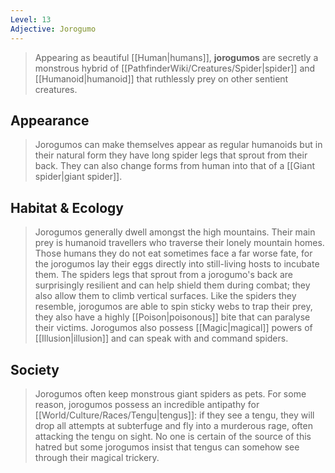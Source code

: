 ```yaml
---
Level: 13
Adjective: Jorogumo
---
```


> Appearing as beautiful [[Human|humans]], **jorogumos** are secretly a monstrous hybrid of [[PathfinderWiki/Creatures/Spider|spider]] and [[Humanoid|humanoid]] that ruthlessly prey on other sentient creatures.



## Appearance

> Jorogumos can make themselves appear as regular humanoids but in their natural form they have long spider legs that sprout from their back. They can also change forms from human into that of a [[Giant spider|giant spider]].


## Habitat & Ecology

> Jorogumos generally dwell amongst the high mountains. Their main prey is humanoid travellers who traverse their lonely mountain homes. Those humans they do not eat sometimes face a far worse fate, for the jorogumos lay their eggs directly into still-living hosts to incubate them.
> The spiders legs that sprout from a jorogumo's back are surprisingly resilient and can help shield them during combat; they also allow them to climb vertical surfaces. Like the spiders they resemble, jorogumos are able to spin sticky webs to trap their prey, they also have a highly [[Poison|poisonous]] bite that can paralyse their victims. Jorogumos also possess [[Magic|magical]] powers of [[Illusion|illusion]] and can speak with and command spiders.


## Society

> Jorogumos often keep monstrous giant spiders as pets. For some reason, jorogumos possess an incredible antipathy for [[World/Culture/Races/Tengu|tengus]]: if they see a tengu, they will drop all attempts at subterfuge and fly into a murderous rage, often attacking the tengu on sight. No one is certain of the source of this hatred but some jorogumos insist that tengus can somehow see through their magical trickery.








